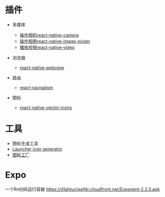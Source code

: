 
# 插件
* 多媒体
  * <a href="https://github.com/react-native-community/react-native-camera">操作相机react-native-camera</a>
  * <a href="https://github.com/react-native-community/react-native-image-picker">操作相册react-native-image-picker</a>
  * <a href="https://github.com/react-native-community/react-native-video">播放视频react-native-video</a>
* 浏览器
  * <a href="https://github.com/react-native-community/react-native-webview">react-native-webview</a>

* 路由
  * <a href="https://github.com/react-navigation/react-navigation">react-navigation</a>
* 图标
  * <a href="https://github.com/oblador/react-native-vector-icons">react-native-vector-icons</a>


# 工具

* 图标生成工具
 * <a href="https://romannurik.github.io/AndroidAssetStudio/icons-launcher.html#foreground.type=clipart&foreground.clipart=android&foreground.space.trim=1&foreground.space.pad=0.25&foreColor=rgba(96%2C%20125%2C%20139%2C%200)&backColor=rgb(68%2C%20138%2C%20255)&crop=0&backgroundShape=square&effects=none&name=ic_launcher">Launcher icon generator</a>
 * <a href="https://icon.wuruihong.com/">图标工厂</a>
  


# Expo
一个Rn扫码运行容器
https://d1ahtucjixef4r.cloudfront.net/Exponent-2.2.0.apk


